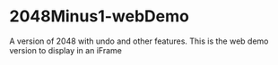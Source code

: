 # 2048Minus1-webDemo
A version of 2048 with undo and other features. This is the web demo version to display in an iFrame
